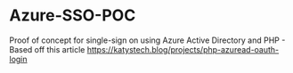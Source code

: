 # Azure-SSO-POC
Proof of concept for single-sign on using Azure Active Directory and PHP - Based off this article https://katystech.blog/projects/php-azuread-oauth-login
